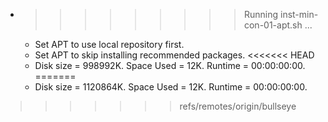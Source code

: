 * >>>>>>>>> Running inst-min-con-01-apt.sh ...
  * Set APT to use local repository first.
  * Set APT to skip installing recommended packages.
<<<<<<< HEAD
  * Disk size = 998992K. Space Used = 12K. Runtime = 00:00:00:00.
=======
  * Disk size = 1120864K. Space Used = 12K. Runtime = 00:00:00:00.
>>>>>>> refs/remotes/origin/bullseye
